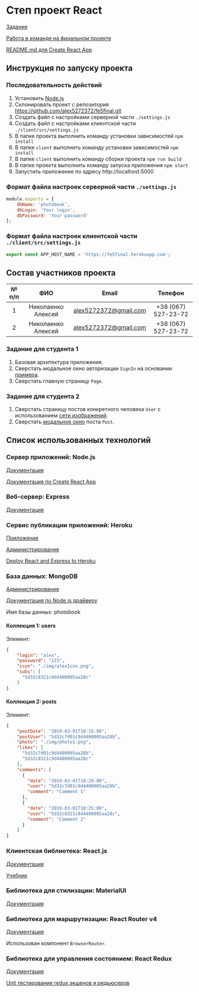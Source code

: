# Степ проект React
[Задание](https://gitlab.com/dan-it/groups/fe5/tree/master/step-project-instagram)

[Работа в команде на финальном проекте](https://dan-it.gitlab.io/fe-book/teamwork/final.html)

[README.md для Create React App](client/README.md)

## Инструкция по запуску проекта
### Последовательность действий
1. Установить [Node.js](https://nodejs.org/en/download/)
2. Склонировать проект с репозитория https://github.com/alex5272372/fe5final.git
3. Создать файл с настройками серверной части `./settings.js`
4. Создать файл с настройками клиентской части `./client/src/settings.js`
5. В папке проекта выполнить команду установки зависимостей `npm install`
6. В папке `client` выполнить команду установки зависимостей `npm install`
7. В папке `client` выполнить команду сборки проекта `npm run build`
8. В папке проекта выполнить команду запуска приложения `npm start`
9. Запустить приложение по адресу http://localhost:5000

### Формат файла настроек серверной части `./settings.js`
```js
module.exports = {
    dbName: 'photobook',
    dbLogin: 'Your login',
    dbPassword: 'Your password'
};
```

### Формат файла настроек клиентской части `./client/src/settings.js`
```js
export const APP_HOST_NAME = 'https://fe5final.herokuapp.com';
```

## Состав участников проекта

| № п/п | ФИО | Email | Телефон | 
|:------:|:---:|:-----:|:-------:|
| 1 | Николаенко Алексей | alex5272372@gmail.com | +38 (067) 527-23-72 |
| 2 | Николаенко Алексей | alex5272372@gmail.com | +38 (067) 527-23-72 |

### Задание для студента 1
1. Базовая архитектура приложения.
2. Сверстать модальное окно авторизации `SignIn` на основании [примера](https://github.com/mui-org/material-ui/tree/master/docs/src/pages/getting-started/page-layout-examples/sign-in).
3. Сверстать главную страницу `Page`.

### Задание для студента 2
1. Сверстать страницу постов конкретного человека `User` с использованием [сети изображений](https://material-ui.com/ru/components/grid-list/).
2. Сверстать [модальное окно](https://material-ui.com/ru/components/dialogs/) поста `Post`.

## Список использованных технологий
### Cервер приложений: Node.js
[Документация](https://medium.com/devschacht/node-hero-6a07ef8d822d)

[Документация по Create React App](https://facebook.github.io/create-react-app/)

### Веб-сервер: Express
[Документация](https://expressjs.com/ru/)

### Сервис публикации приложений: Heroku
[Приложение](https://fe5final.herokuapp.com/)

[Администрирование](https://dashboard.heroku.com/apps/fe5final)

[Deploy React and Express to Heroku](https://daveceddia.com/deploy-react-express-app-heroku/)

### База данных: MongoDB
[Администрирование](https://cloud.mongodb.com/v2/5cff8dc0cf09a2451565a0d8#clusters)

[Документация по Node.js драйверу](http://mongodb.github.io/node-mongodb-native/3.2/)

Имя базы данных: photobook

#### Коллекция 1: users
Элемент:
```json
{
    "login": "alex",
    "password": "123",
    "icon": "./img/alexIcon.png",
    "subs": [
      "5d32c8321c9d4400005aa28c"
    ]
}
```

#### Коллекция 2: posts
Элемент:
```json
{
    "postDate": "2019-03-01T10:15:00",
    "postUser": "5d32c7d01c9d4400005aa28b",
    "photo": "./img/photo1.png",
    "likes": [
      "5d32c7d01c9d4400005aa28b",
      "5d32c8321c9d4400005aa28c"
    ],
    "comments": [
      {
        "date": "2019-03-01T10:20:00",
        "user": "5d32c7d01c9d4400005aa28b",
        "comment": "Comment 1"
      },
      {
        "date": "2019-03-01T10:25:00",
        "user": "5d32c8321c9d4400005aa28c",
        "comment": "Comment 2"
      }     
    ]
}
```

### Клиентская библиотека: React.js
[Документация](https://ru.reactjs.org/)

[Учебник](https://learn-reactjs.ru/home)

### Библиотека для стилизации: MaterialUI
[Документация](https://material-ui.com/ru/getting-started/installation)

### Библиотека для маршрутизации: React Router v4
[Документация](https://habr.com/ru/post/329996/)

Использован компонент `BrowserRouter`.

### Библиотека для управления состоянием: React Redux
[Документация](https://maxfarseer.gitbooks.io/redux-course-ru-v2/content/sozdanie.html)

[Unit тестирование redux экшенов и редьюсеров](https://maxpfrontend.ru/vebinary/unit-testirovanie-redux-ekshenov-i-redyuserov/)